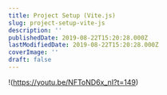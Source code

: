 ```yaml
---
title: Project Setup (Vite.js)
slug: project-setup-vite-js
description: ''
publishedDate: 2019-08-22T15:20:28.000Z
lastModifiedDate: 2019-08-22T15:20:28.000Z
coverImage: ''
draft: false
---
```


!(https://youtu.be/NFToND6x_nI?t=149)
